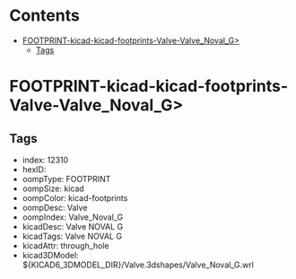 



Contents
========

* [FOOTPRINT-kicad-kicad-footprints-Valve-Valve_Noval_G>](#footprint-kicad-kicad-footprints-valve-valve_noval_g)
	* [Tags](#tags)

# FOOTPRINT-kicad-kicad-footprints-Valve-Valve_Noval_G>

## Tags

- index: 12310
- hexID: 
- oompType: FOOTPRINT
- oompSize: kicad
- oompColor: kicad-footprints
- oompDesc: Valve
- oompIndex: Valve_Noval_G
- kicadDesc: Valve NOVAL G
- kicadTags: Valve NOVAL G
- kicadAttr: through_hole
- kicad3DModel: ${KICAD6_3DMODEL_DIR}/Valve.3dshapes/Valve_Noval_G.wrl
